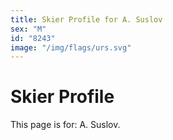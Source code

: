 ```yaml
---
title: Skier Profile for A. Suslov
sex: "M"
id: "8243"
image: "/img/flags/urs.svg" 
---
```


# Skier Profile

This page is for: A. Suslov.
    